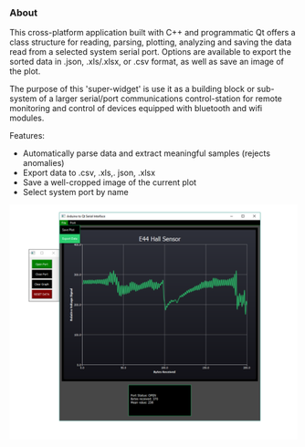 ### About

This cross-platform application built with C++ and programmatic Qt offers a class structure for reading, parsing, plotting, analyzing and saving the data read from a selected system serial port. Options are available to export the sorted data in .json, .xls/.xlsx, or .csv format, as well as save an image of the plot.

The purpose of this 'super-widget' is use it as a building block or sub-system of a larger serial/port communications control-station for remote monitoring and control of devices equipped with bluetooth and wifi modules.

Features:
* Automatically parse data and extract meaningful samples (rejects anomalies)
* Export data to .csv, .xls,. json, .xlsx
* Save a well-cropped image of the current plot
* Select system port by name

<p align="center">
<img src="https://raw.githubusercontent.com/NickJoannette/PortSuite/master/images/PortSuite_alt_layout.png">
  </p>

